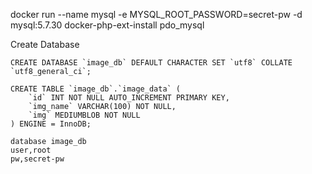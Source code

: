 docker run --name mysql -e MYSQL_ROOT_PASSWORD=secret-pw -d mysql:5.7.30
 docker-php-ext-install pdo_mysql

Create Database
```
CREATE DATABASE `image_db` DEFAULT CHARACTER SET `utf8` COLLATE `utf8_general_ci`;

CREATE TABLE `image_db`.`image_data` (
    `id` INT NOT NULL AUTO_INCREMENT PRIMARY KEY,
    `img_name` VARCHAR(100) NOT NULL,
    `img` MEDIUMBLOB NOT NULL
) ENGINE = InnoDB;
```

```
database image_db
user,root
pw,secret-pw
```